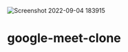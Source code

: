 ![Screenshot 2022-09-04 183915](https://user-images.githubusercontent.com/110082566/217914758-7b4d9718-9184-42fd-8393-267607fc6738.png)
# google-meet-clone
